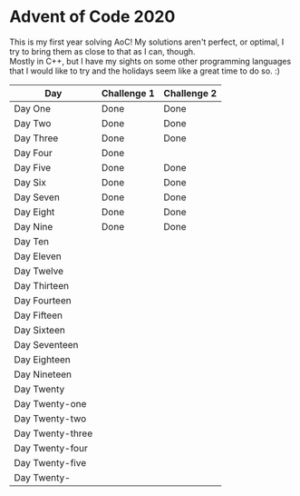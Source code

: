 # Advent of Code 2020
This is my first year solving AoC! My solutions aren't perfect, or optimal, I try to bring them as close to that as I can, though.  
Mostly in C++, but I have my sights on some other programming languages that I would like to try and the holidays seem like a great time to do so. :)  
  
| Day | Challenge 1 | Challenge 2 |
| --- | ----------- | ----------- |
| Day One | Done    | Done        |
| Day Two | Done    | Done        |
| Day Three | Done    | Done        |
| Day Four | Done    |         |
| Day Five | Done    | Done        |
| Day Six | Done    | Done        |
| Day Seven | Done    | Done        |
| Day Eight | Done    | Done        |
| Day Nine | Done    | Done        |
| Day Ten |     |         |
| Day Eleven |     |         |
| Day Twelve |     |         |
| Day Thirteen |     |         |
| Day Fourteen |     |         |
| Day Fifteen |     |         |
| Day Sixteen |     |         |
| Day Seventeen |     |         |
| Day Eighteen |     |         |
| Day Nineteen |     |         |
| Day Twenty |     |         |
| Day Twenty-one |     |         |
| Day Twenty-two |     |         |
| Day Twenty-three |     |         |
| Day Twenty-four |     |         |
| Day Twenty-five |     |         |
| Day Twenty- |     |         
